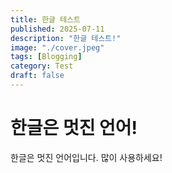 ```yaml
---
title: 한글 테스트
published: 2025-07-11
description: "한글 테스트!"
image: "./cover.jpeg"
tags: [Blogging]
category: Test
draft: false
---
```


# 한글은 멋진 언어!

한글은 멋진 언어입니다. 많이 사용하세요!
